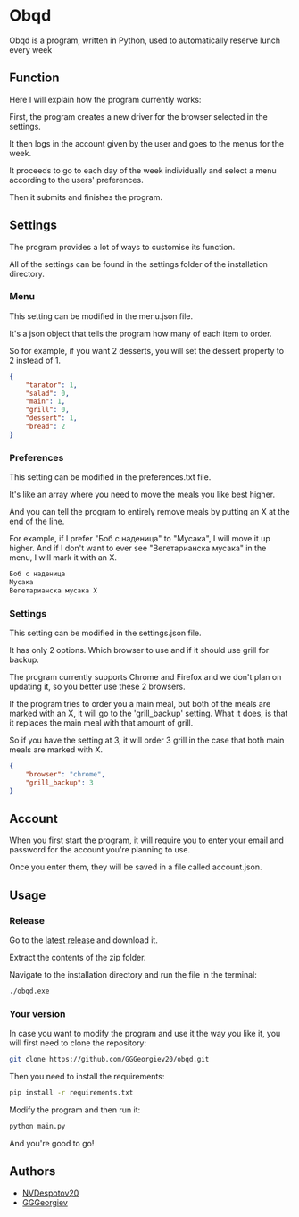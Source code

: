 # Obqd

Obqd is a program, written in Python, used to automatically reserve lunch every week

## Function

Here I will explain how the program currently works:

First, the program creates a new driver for the browser selected in the settings.

It then logs in the account given by the user and goes to the menus for the week.

It proceeds to go to each day of the week individually and select a menu according to the users' preferences.

Then it submits and finishes the program.

## Settings

The program provides a lot of ways to customise its function.

All of the settings can be found in the settings folder of the installation directory.

### Menu

This setting can be modified in the menu.json file.

It's a json object that tells the program how many of each item to order.

So for example, if you want 2 desserts, you will set the dessert property to 2 instead of 1.

```json
{
    "tarator": 1,
    "salad": 0,
    "main": 1,
    "grill": 0,
    "dessert": 1,
    "bread": 2
}
```

### Preferences

This setting can be modified in the preferences.txt file.

It's like an array where you need to move the meals you like best higher.

And you can tell the program to entirely remove meals by putting an X at the end of the line.

For example, if I prefer "Боб с наденица" to "Мусака", I will move it up higher.
And if I don't want to ever see "Вегетарианска мусака" in the menu, I will mark it with an X.

```txt
Боб с наденица
Мусака
Вегетарианска мусака X
```

### Settings

This setting can be modified in the settings.json file.

It has only 2 options. Which browser to use and if it should use grill for backup.

The program currently supports Chrome and Firefox and we don't plan on updating it,
so you better use these 2 browsers.

If the program tries to order you a main meal, but both of the meals are marked with an X,
it will go to the 'grill_backup' setting.
What it does, is that it replaces the main meal with that amount of grill.

So if you have the setting at 3, it will order 3 grill in the case that both main meals are marked with X.

```json
{
    "browser": "chrome",
    "grill_backup": 3
}
```

## Account

When you first start the program, it will require you to enter your email and password for the account
you're planning to use.

Once you enter them, they will be saved in a file called account.json.

## Usage

### Release

Go to the [latest release]("https://github.com/GGGeorgiev20/obqd/releases/latest")
and download it.

Extract the contents of the zip folder.

Navigate to the installation directory and run the file in the terminal:
```bash
./obqd.exe
```

### Your version

In case you want to modify the program and use it the way you like it,
you will first need to clone the repository:

```bash
git clone https://github.com/GGGeorgiev20/obqd.git
```

Then you need to install the requirements:

```bash
pip install -r requirements.txt
```

Modify the program and then run it:

```bash
python main.py
```

And you're good to go!

## Authors

- [NVDespotov20](https://github.com/NVDespotov20)
- [GGGeorgiev](https://github.com/GGGeorgiev20)